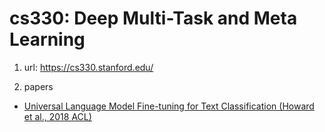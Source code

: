 # cs330: Deep Multi-Task and Meta Learning

1. url: https://cs330.stanford.edu/

2. papers

- [Universal Language Model Fine-tuning for Text Classification (Howard et al., 2018 ACL)](https://arxiv.org/pdf/1801.06146.pdf)
